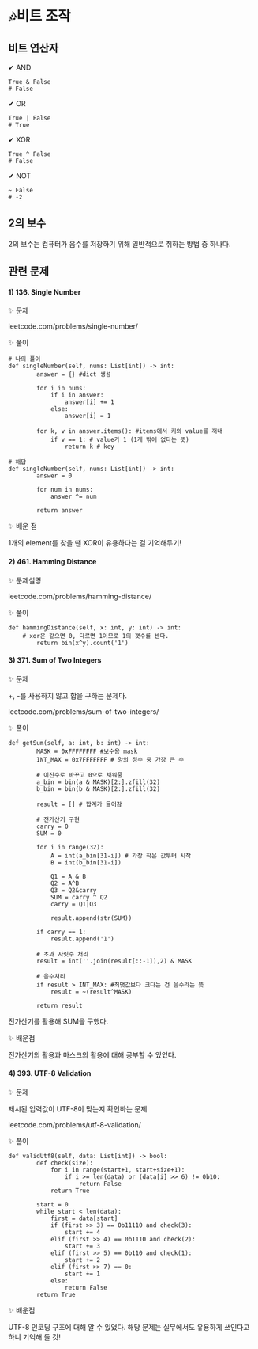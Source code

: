 # 🎶비트 조작
## 비트 연산자

✔ AND
```
True & False
# False
```

✔ OR
```
True | False
# True
```

✔ XOR
```
True ^ False
# False
```

✔ NOT
```
~ False
# -2
```
## 2의 보수
2의 보수는 컴퓨터가 음수를 저장하기 위해 일반적으로 취하는 방법 중 하나다.

## 관련 문제

#### 1) 136. Single Number
✨ 문제

leetcode.com/problems/single-number/

✨ 풀이
```
# 나의 풀이
def singleNumber(self, nums: List[int]) -> int:
        answer = {} #dict 생성
        
        for i in nums: 
            if i in answer:
                answer[i] += 1
            else:
                answer[i] = 1
        
        for k, v in answer.items(): #items에서 키와 value를 꺼내
            if v == 1: # value가 1 (1개 밖에 없다는 뜻)
                return k # key
```
```
# 해답 
def singleNumber(self, nums: List[int]) -> int:
        answer = 0

        for num in nums:
            answer ^= num
            
        return answer
```
✨ 배운 점

1개의 element를 찾을 땐 XOR이 유용하다는 걸 기억해두기!


#### 2) 461. Hamming Distance
✨ 문제설명

leetcode.com/problems/hamming-distance/

✨ 풀이
```
def hammingDistance(self, x: int, y: int) -> int:
	# xor은 같으면 0, 다르면 1이므로 1의 갯수를 센다.
        return bin(x^y).count('1') 
```



#### 3) 371. Sum of Two Integers
✨ 문제

+, -를 사용하지 않고 합을 구하는 문제다.

leetcode.com/problems/sum-of-two-integers/

✨ 풀이
```
def getSum(self, a: int, b: int) -> int:
        MASK = 0xFFFFFFFF #보수용 mask
        INT_MAX = 0x7FFFFFFF # 양의 정수 중 가장 큰 수
        
        # 이진수로 바꾸고 0으로 채워줌
        a_bin = bin(a & MASK)[2:].zfill(32)
        b_bin = bin(b & MASK)[2:].zfill(32)
        
        result = [] # 합계가 들어감
        
        # 전가산기 구현
        carry = 0
        SUM = 0
        
        for i in range(32):
            A = int(a_bin[31-i]) # 가장 작은 값부터 시작
            B = int(b_bin[31-i])
            
            Q1 = A & B
            Q2 = A^B
            Q3 = Q2&carry
            SUM = carry ^ Q2
            carry = Q1|Q3
            
            result.append(str(SUM))
            
        if carry == 1:
            result.append('1')
        
        # 초과 자릿수 처리 
        result = int(''.join(result[::-1]),2) & MASK 
        
        # 음수처리
        if result > INT_MAX: #최댓값보다 크다는 건 음수라는 뜻
            result = ~(result^MASK)
        
        return result
```
전가산기를 활용해 SUM을 구했다. 

✨ 배운점

전가산기의 활용과 마스크의 활용에 대해 공부할 수 있었다.

#### 4) 393. UTF-8 Validation
✨ 문제

제시된 입력값이 UTF-8이 맞는지 확인하는 문제

leetcode.com/problems/utf-8-validation/

✨ 풀이
```
def validUtf8(self, data: List[int]) -> bool:
        def check(size):
            for i in range(start+1, start+size+1):
                if i >= len(data) or (data[i] >> 6) != 0b10:
                    return False
            return True
        
        start = 0
        while start < len(data):
            first = data[start]
            if (first >> 3) == 0b11110 and check(3):
                start += 4
            elif (first >> 4) == 0b1110 and check(2):
                start += 3
            elif (first >> 5) == 0b110 and check(1):
                start += 2
            elif (first >> 7) == 0:
                start += 1
            else:
                return False
        return True
```

✨ 배운점

UTF-8 인코딩 구조에 대해 알 수 있었다. 해당 문제는 실무에서도 유용하게 쓰인다고 하니 기억해 둘 것!
